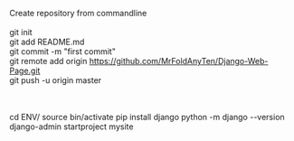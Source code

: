Create repository from commandline  <br />
<br />
git init  <br />
git add README.md <br />
git commit -m "first commit"  <br />
git remote add origin https://github.com/MrFoldAnyTen/Django-Web-Page.git <br />
git push -u origin master <br />
<br />
<br />

cd ENV/
source bin/activate
pip install django
python -m django --version
django-admin startproject mysite
